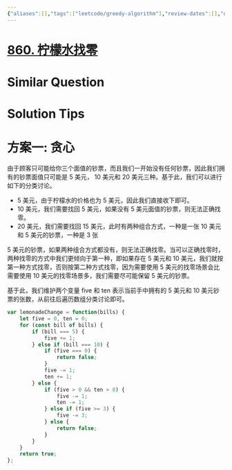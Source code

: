 ```yaml
---
{"aliases":[],"tags":["leetcode/greedy-algorithm"],"review-dates":[],"dg-publish":true,"difficulty":"easy","date-created":"2023-07-07-Fri, 3:33:00 pm","date-modified":"2023-07-07-Fri, 3:34:29 pm","permalink":"/programming/basic/leetcode/860. 柠檬水找零/","dgPassFrontmatter":true}
---
```



# [860. 柠檬水找零](https://leetcode.cn/problems/lemonade-change/)

# Similar Question

# Solution Tips

# 方案一: 贪心

由于顾客只可能给你三个面值的钞票，而且我们一开始没有任何钞票，因此我们拥有的钞票面值只可能是 5 美元， 10 美元和 20 美元三种。基于此，我们可以进行如下的分类讨论。

- 5 美元，由于柠檬水的价格也为 5 美元，因此我们直接收下即可。
- 10 美元，我们需要找回 5 美元，如果没有 5 美元面值的钞票，则无法正确找零。
- 20 美元，我们需要找回 15 美元，此时有两种组合方式，一种是一张 10 美元和 5 美元的钞票，一种是 3 张

5 美元的钞票，如果两种组合方式都没有，则无法正确找零。当可以正确找零时，两种找零的方式中我们更倾向于第一种，即如果存在 5 美元和 10 美元，我们就按第一种方式找零，否则按第二种方式找零，因为需要使用 5 美元的找零场景会比需要使用 10 美元的找零场景多，我们需要尽可能保留 5 美元的钞票。

基于此，我们维护两个变量 five 和 ten 表示当前手中拥有的 5 美元和 10 美元钞票的张数，从前往后遍历数组分类讨论即可。

```js
var lemonadeChange = function(bills) {
    let five = 0, ten = 0;
    for (const bill of bills) {
        if (bill === 5) {
            five += 1;
        } else if (bill === 10) {
            if (five === 0) {
                return false;
            }
            five -= 1;
            ten += 1;
        } else {
            if (five > 0 && ten > 0) {
                five -= 1;
                ten -= 1;
            } else if (five >= 3) {
                five -= 3;
            } else {
                return false;
            }
        }
    }
    return true;
};
```
